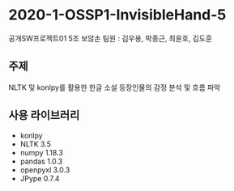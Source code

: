 # 2020-1-OSSP1-InvisibleHand-5
공개SW프로젝트01 5조 보않손
팀원 : 김우용, 박종근, 최윤호, 김도훈

## 주제
 NLTK 및 konlpy를 활용한 한글 소설 등장인물의 감정 분석 및 흐름 파악

## 사용 라이브러리
- konlpy
- NLTK 3.5
- numpy 1.18.3
- pandas 1.0.3
- openpyxl 3.0.3
- JPype 0.7.4
